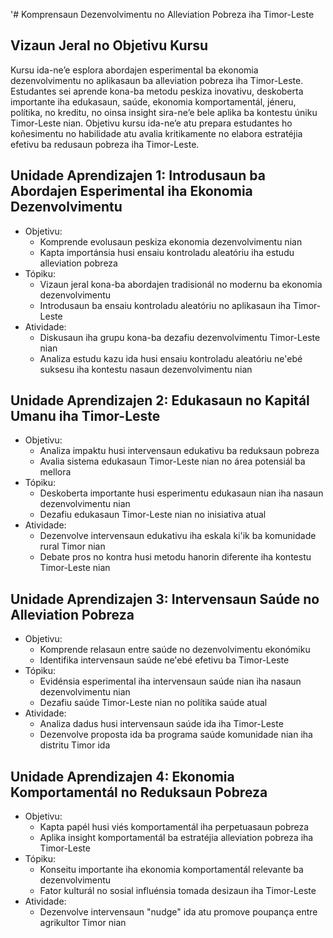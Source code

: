 '# Komprensaun Dezenvolvimentu no Alleviation Pobreza iha Timor-Leste

## Vizaun Jeral no Objetivu Kursu

Kursu ida-ne’e esplora abordajen esperimental ba ekonomia dezenvolvimentu no aplikasaun ba alleviation pobreza iha Timor-Leste. Estudantes sei aprende kona-ba metodu peskiza inovativu, deskoberta importante iha edukasaun, saúde, ekonomia komportamentál, jéneru, polítika, no kreditu, no oinsa insight sira-ne’e bele aplika ba kontestu úniku Timor-Leste nian. Objetivu kursu ida-ne’e atu prepara estudantes ho koñesimentu no habilidade atu avalia kritikamente no elabora estratéjia efetivu ba redusaun pobreza iha Timor-Leste.

## Unidade Aprendizajen 1: Introdusaun ba Abordajen Esperimental iha Ekonomia Dezenvolvimentu
- Objetivu:
  * Komprende evolusaun peskiza ekonomia dezenvolvimentu nian
  * Kapta importánsia husi ensaiu kontroladu aleatóriu iha estudu alleviation pobreza
- Tópiku:
  * Vizaun jeral kona-ba abordajen tradisionál no modernu ba ekonomia dezenvolvimentu
  * Introdusaun ba ensaiu kontroladu aleatóriu no aplikasaun iha Timor-Leste
- Atividade:
  * Diskusaun iha grupu kona-ba dezafiu dezenvolvimentu Timor-Leste nian
  * Analiza estudu kazu ida husi ensaiu kontroladu aleatóriu ne'ebé suksesu iha kontestu nasaun dezenvolvimentu nian

## Unidade Aprendizajen 2: Edukasaun no Kapitál Umanu iha Timor-Leste
- Objetivu:
  * Analiza impaktu husi intervensaun edukativu ba reduksaun pobreza
  * Avalia sistema edukasaun Timor-Leste nian no área potensiál ba mellora
- Tópiku:
  * Deskoberta importante husi esperimentu edukasaun nian iha nasaun dezenvolvimentu nian
  * Dezafiu edukasaun Timor-Leste nian no inisiativa atual
- Atividade:
  * Dezenvolve intervensaun edukativu iha eskala ki'ik ba komunidade rural Timor nian
  * Debate pros no kontra husi metodu hanorin diferente iha kontestu Timor-Leste nian

## Unidade Aprendizajen 3: Intervensaun Saúde no Alleviation Pobreza
- Objetivu:
  * Komprende relasaun entre saúde no dezenvolvimentu ekonómiku
  * Identifika intervensaun saúde ne'ebé efetivu ba Timor-Leste
- Tópiku:
  * Evidénsia esperimental iha intervensaun saúde nian iha nasaun dezenvolvimentu nian
  * Dezafiu saúde Timor-Leste nian no polítika saúde atual
- Atividade:
  * Analiza dadus husi intervensaun saúde ida iha Timor-Leste
  * Dezenvolve proposta ida ba programa saúde komunidade nian iha distritu Timor ida

## Unidade Aprendizajen 4: Ekonomia Komportamentál no Reduksaun Pobreza
- Objetivu:
  * Kapta papél husi viés komportamentál iha perpetuasaun pobreza
  * Aplika insight komportamentál ba estratéjia alleviation pobreza iha Timor-Leste
- Tópiku:
  * Konseitu importante iha ekonomia komportamentál relevante ba dezenvolvimentu
  * Fator kulturál no sosial influénsia tomada desizaun iha Timor-Leste
- Atividade:
  * Dezenvolve intervensaun "nudge" ida atu promove poupança entre agrikultor Timor nian